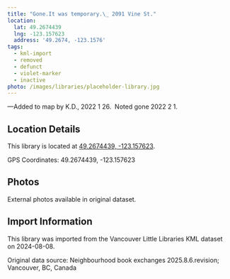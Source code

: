 ```yaml
---
title: "Gone.It was temporary.\_ 2091 Vine St."
location:
  lat: 49.2674439
  lng: -123.157623
  address: '49.2674, -123.1576'
tags:
  - kml-import
  - removed
  - defunct
  - violet-marker
  - inactive
photo: /images/libraries/placeholder-library.jpg
---
```

—Added to map by K.D., 2022 1 26.  
Noted gone 2022 2 1.

## Location Details

This library is located at [49.2674439, -123.157623](https://www.google.com/maps?q=49.2674439,-123.157623).

GPS Coordinates: 49.2674439, -123.157623

## Photos

External photos available in original dataset.

## Import Information

This library was imported from the Vancouver Little Libraries KML dataset on 2024-08-08.

Original data source: Neighbourhood book exchanges 2025.8.6.revision; Vancouver, BC, Canada
